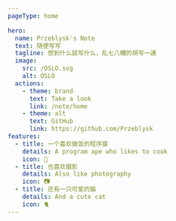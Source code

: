 ```yaml
---
pageType: home

hero:
  name: Przeblysk's Note
  text: 随便写写
  tagline: 想到什么就写什么，乱七八糟的胡写一通
  image:
    src: /OSLO.svg
    alt: OSLO
  actions:
    - theme: brand
      text: Take a look
      link: /note/home
    - theme: alt
      text: GitHub
      link: https://github.com/Przeblysk
features:
  - title: 一个喜欢做饭的程序猿
    details: A program ape who likes to cook
    icon: 🍥
  - title: 也喜欢摄影
    details: Also like photography
    icon: 📷
  - title: 还有一只可爱的猫
    details: And a cute cat
    icon: 🐈
---
```

